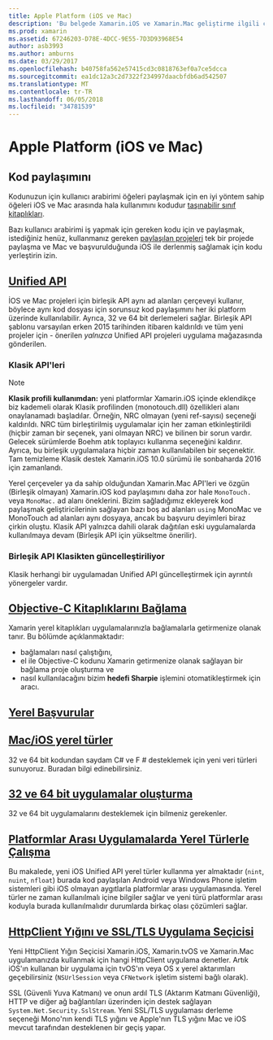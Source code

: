 ```yaml
---
title: Apple Platform (iOS ve Mac)
description: 'Bu belgede Xamarin.iOS ve Xamarin.Mac geliştirme ilgili çeşitli konuları açıklanmaktadır: paylaşımı, Unified API, Objective-C kitaplıkları, yerel başvuruları, yerel türler ve daha fazla bağlama kodu.'
ms.prod: xamarin
ms.assetid: 67246203-D78E-4DCC-9E55-7D3D93968E54
author: asb3993
ms.author: amburns
ms.date: 03/29/2017
ms.openlocfilehash: b40758fa562e57415cd3c0818763ef0a7ce5dcca
ms.sourcegitcommit: ea1dc12a3c2d7322f234997daacbfdb6ad542507
ms.translationtype: MT
ms.contentlocale: tr-TR
ms.lasthandoff: 06/05/2018
ms.locfileid: "34781539"
---
```

# <a name="apple-platform-ios-and-mac"></a>Apple Platform (iOS ve Mac)

## <a name="code-sharing"></a>Kod paylaşımını

Kodunuzun için kullanıcı arabirimi öğeleri paylaşmak için en iyi yöntem sahip öğeleri iOS ve Mac arasında hala kullanımını kodudur [taşınabilir sınıf kitaplıkları](~/cross-platform/app-fundamentals/pcl.md).

Bazı kullanıcı arabirimi iş yapmak için gereken kodu için ve paylaşmak, istediğiniz henüz, kullanmanız gereken [paylaşılan projeleri](~/cross-platform/app-fundamentals/shared-projects.md) tek bir projede paylaşma ve Mac ve başvurulduğunda iOS ile derlenmiş sağlamak için kodu yerleştirin izin.

##  <a name="unified-apiunifiedindexmd"></a>[Unified API](unified/index.md)

İOS ve Mac projeleri için birleşik API aynı ad alanları çerçeveyi kullanır, böylece aynı kod dosyası için sorunsuz kod paylaşımını her iki platform üzerinde kullanılabilir. Ayrıca, 32 ve 64 bit derlemeleri sağlar. Birleşik API şablonu varsayılan erken 2015 tarihinden itibaren kaldırıldı ve tüm yeni projeler için - önerilen *yalnızca* Unified API projeleri uygulama mağazasında gönderilen.

### <a name="classic-apis"></a>Klasik API'leri

> [!NOTE]
> **Klasik profili kullanımdan:** yeni platformlar Xamarin.iOS içinde eklendikçe biz kademeli olarak Klasik profilinden (monotouch.dll) özellikleri alanı onaylanamadı başladılar. Örneğin, NRC olmayan (yeni ref-sayısı) seçeneği kaldırıldı. NRC tüm birleştirilmiş uygulamalar için her zaman etkinleştirildi (hiçbir zaman bir seçenek, yani olmayan NRC) ve bilinen bir sorun vardır. Gelecek sürümlerde Boehm atık toplayıcı kullanma seçeneğini kaldırır. Ayrıca, bu birleşik uygulamalara hiçbir zaman kullanılabilen bir seçenektir. Tam temizleme Klasik destek Xamarin.iOS 10.0 sürümü ile sonbaharda 2016 için zamanlandı.

Yerel çerçeveler ya da sahip olduğundan Xamarin.Mac API'leri ve özgün (Birleşik olmayan) Xamarin.iOS kod paylaşımını daha zor hale `MonoTouch.` veya `MonoMac.` ad alanı öneklerini.  Bizim sağladığımız ekleyerek kod paylaşmak geliştiricilerinin sağlayan bazı boş ad alanları `using` MonoMac ve MonoTouch ad alanları aynı dosyaya, ancak bu başvuru deyimleri biraz çirkin oluştu. Klasik API yalnızca dahili olarak dağıtılan eski uygulamalarda kullanılmaya devam (Birleşik API için yükseltme önerilir).


### <a name="updating-from-classic-to-the-unified-api"></a>Birleşik API Klasikten güncelleştiriliyor

Klasik herhangi bir uygulamadan Unified API güncelleştirmek için ayrıntılı yönergeler vardır.

## <a name="binding-objective-c-librariesbindingindexmd"></a>[Objective-C Kitaplıklarını Bağlama](binding/index.md)

Xamarin yerel kitaplıkları uygulamalarınızla bağlamalarla getirmenize olanak tanır. Bu bölümde açıklanmaktadır:

- bağlamaları nasıl çalıştığını,
- el ile Objective-C kodunu Xamarin getirmenize olanak sağlayan bir bağlama proje oluşturma ve
- nasıl kullanılacağını bizim **hedefi Sharpie** işlemini otomatikleştirmek için aracı.

## <a name="native-referencesnative-referencesmd"></a>[Yerel Başvurular](native-references.md)

##  <a name="macios-native-typesnativetypesmd"></a>[Mac/iOS yerel türler](nativetypes.md)

32 ve 64 bit kodundan saydam C# ve F # desteklemek için yeni veri türleri sunuyoruz.   Buradan bilgi edinebilirsiniz.

##  <a name="building-32-and-64-bit-apps32-and-64indexmd"></a>[32 ve 64 bit uygulamalar oluşturma](32-and-64/index.md)

32 ve 64 bit uygulamalarını desteklemek için bilmeniz gerekenler.

## <a name="working-with-native-types-in-cross-platform-appsnative-types-cross-platformmd"></a>[Platformlar Arası Uygulamalarda Yerel Türlerle Çalışma](native-types-cross-platform.md)

Bu makalede, yeni iOS Unified API yerel türler kullanma yer almaktadır (`nint`, `nuint`, `nfloat`) burada kod paylaşılan Android veya Windows Phone işletim sistemleri gibi iOS olmayan aygıtlarla platformlar arası uygulamasında.
Yerel türler ne zaman kullanılmalı içine bilgiler sağlar ve yeni türü platformlar arası koduyla burada kullanılmalıdır durumlarda birkaç olası çözümleri sağlar.

## <a name="httpclient-stack-and-ssltls-implementation-selectorhttp-stackmd"></a>[HttpClient Yığını ve SSL/TLS Uygulama Seçicisi](http-stack.md)

Yeni HttpClient Yığın Seçicisi Xamarin.iOS, Xamarin.tvOS ve Xamarin.Mac uygulamanızda kullanmak için hangi HttpClient uygulama denetler. Artık iOS'ın kullanan bir uygulama için tvOS'ın veya OS x yerel aktarımları geçebilirsiniz (`NSUrlSession` veya `CFNetwork` işletim sistemi bağlı olarak).

SSL (Güvenli Yuva Katmanı) ve onun ardıl TLS (Aktarım Katmanı Güvenliği), HTTP ve diğer ağ bağlantıları üzerinden için destek sağlayan `System.Net.Security.SslStream`. Yeni SSL/TLS uygulaması derleme seçeneği Mono'nın kendi TLS yığını ve Apple'nın TLS yığını Mac ve iOS mevcut tarafından desteklenen bir geçiş yapar.

